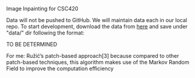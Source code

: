 Image Inpainting for CSC420


Data will not be pushed to GitHub. We will maintain data each in our local repo. To start development, download the data from [here](http://web.mit.edu/torralba/www/indoor.html?fbclid=IwAR0_7QdqHvB-YT3R-ylltLE3F3Ob_tgQzPRpxi1xKNV7sYQx6cfsIuzSkXU) and save under "data/" dir following the format:


TO BE DETERMINED



For me:
Ružić’s patch-based approach[3] because compared to other patch-based techniques, this algorithm makes use of the Markov Random Field to improve the computation efficiency